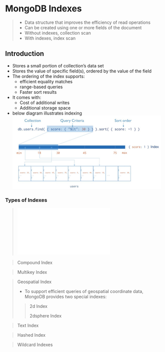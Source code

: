 # MongoDB Indexes

> - Data structure that improves the efficiency of read operations
> - Can be created using one or more fields of the document
> - Without indexes, collection scan
> - With indexes, index scan

## Introduction
- Stores a small portion of collection’s data set
- Stores the value of specific field(s), ordered by the value of the field
- The ordering of the index supports:
  - efficient equality matches
  - range-based queries
  - Faster sort results
- It comes with:
  - Cost of additional writes
  - Additional storage space
- below diagram illustrates indexing    
![Example](mongoIndex.JPG)

### Types of Indexes
> ![Single Field Index](single-field-index.md)
  
> Compound Index

> Multikey Index

> Geospatial Index
> - To support efficient queries of geospatial coordinate data, MongoDB provides two special indexes:
>> 2d Index
>> 
>> 2dsphere Index

> Text Index

> Hashed Index

> Wildcard Indexes
